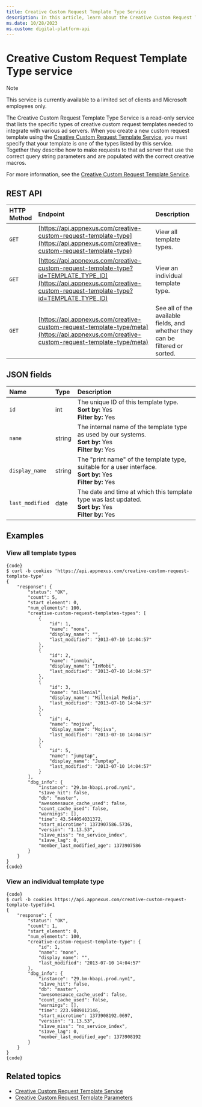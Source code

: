 ```yaml
---
title: Creative Custom Request Template Type Service
description: In this article, learn about the Creative Custom Request Template Type service, their JSON fields, and REST API with thorough examples.
ms.date: 10/28/2023
ms.custom: digital-platform-api
---
```


# Creative Custom Request Template Type service

> [!NOTE]
> This service is currently available to a limited set of clients and Microsoft employees only.

The Creative Custom Request Template Type Service is a read-only service that lists the specific types of creative custom request templates needed to integrate with various ad servers. When you create a new custom request template using the [Creative Custom Request Template Service](creative-custom-request-template-service.md), you must specify that your template is one of the types listed by this service. Together they describe how to make requests to that ad server that use the correct query string parameters and are populated with the correct creative macros.

For more information, see the [Creative Custom Request Template Service](creative-custom-request-template-service.md).

## REST API

| HTTP Method | Endpoint | Description |
|:---|:---|:---|
| `GET`  | [https://api.appnexus.com/creative-custom-request-template-type](https://api.appnexus.com/creative-custom-request-template-type) | View all template types. |
| `GET` | [https://api.appnexus.com/creative-custom-request-template-type?id=TEMPLATE_TYPE_ID](https://api.appnexus.com/creative-custom-request-template-type?id=TEMPLATE_TYPE_ID) | View an individual template type. |
| `GET` | [https://api.appnexus.com/creative-custom-request-template-type/meta](https://api.appnexus.com/creative-custom-request-template-type/meta) | See all of the available fields, and whether they can be filtered or sorted. |

## JSON fields

| Name | Type | Description |
|:---|:---|:---|
| `id` | int | The unique ID of this template type.<br>**Sort by:** Yes<br>**Filter by:** Yes |
| `name` | string | The internal name of the template type as used by our systems.<br>**Sort by:** Yes<br>**Filter by:** Yes |
| `display_name` | string | The "print name" of the template type, suitable for a user interface.<br>**Sort by:** Yes<br>**Filter by:** Yes |
| `last_modified` | date | The date and time at which this template type was last updated.<br>**Sort by:** Yes<br>**Filter by:** Yes |

## Examples

### View all template types

```
{code}
$ curl -b cookies 'https://api.appnexus.com/creative-custom-request-template-type'
{
    "response": {
        "status": "OK",
        "count": 5,
        "start_element": 0,
        "num_elements": 100,
        "creative-custom-request-templates-types": [
            {
                "id": 1,
                "name": "none",
                "display_name": "",
                "last_modified": "2013-07-10 14:04:57"
            },
            {
                "id": 2,
                "name": "inmobi",
                "display_name": "InMobi",
                "last_modified": "2013-07-10 14:04:57"
            },
            {
                "id": 3,
                "name": "millenial",
                "display_name": "Millenial Media",
                "last_modified": "2013-07-10 14:04:57"
            },
            {
                "id": 4,
                "name": "mojiva",
                "display_name": "Mojiva",
                "last_modified": "2013-07-10 14:04:57"
            },
            {
                "id": 5,
                "name": "jumptap",
                "display_name": "Jumptap",
                "last_modified": "2013-07-10 14:04:57"
            }
        ],
        "dbg_info": {
            "instance": "29.bm-hbapi.prod.nym1",
            "s1ave_hit": false,
            "db": "master",
            "awesomesauce_cache_used": false,
            "count_cache_used": false,
            "warnings": [],
            "time": 43.544054031372,
            "start_microtime": 1373907586.5736,
            "version": "1.13.53",
            "s1ave_miss": "no_service_index",
            "s1ave_lag": 0,
            "member_last_modified_age": 1373907586
        }
    }
}
{code}
```

### View an individual template type

```
{code}
$ curl -b cookies https://api.appnexus.com/creative-custom-request-template-type?id=1
{
    "response": {
        "status": "OK",
        "count": 1,
        "start_element": 0,
        "num_elements": 100,
        "creative-custom-request-template-type": {
            "id": 1,
            "name": "none",
            "display_name": "",
            "last_modified": "2013-07-10 14:04:57"
        },
        "dbg_info": {
            "instance": "29.bm-hbapi.prod.nym1",
            "s1ave_hit": false,
            "db": "master",
            "awesomesauce_cache_used": false,
            "count_cache_used": false,
            "warnings": [],
            "time": 223.9089012146,
            "start_microtime": 1373908192.0697,
            "version": "1.13.53",
            "s1ave_miss": "no_service_index",
            "s1ave_lag": 0,
            "member_last_modified_age": 1373908192
        }
    }
}
{code}
```

## Related topics

- [Creative Custom Request Template Service](creative-custom-request-template-service.md)
- [Creative Custom Request Template Parameters](creative-custom-request-template-parameters.md)
